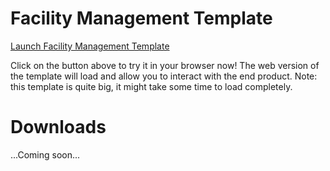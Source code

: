 # Facility Management Template

<a class="btn btn-primary umami--click--bt_launch_facility_template" href="/vlk/samples/facility-management/Test-Manhattan-Project.vpk">Launch Facility Management Template</a>

Click on the button above to try it in your browser now! The web version of the template will load and allow you to interact with the end product. Note: this template is quite big, it might take some time to load completely.

# Downloads
...Coming soon...